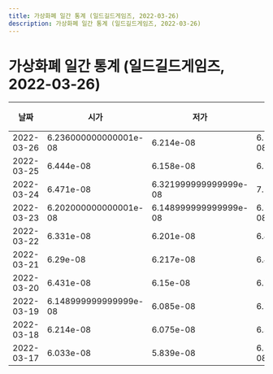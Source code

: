 ```yaml
---
title: 가상화폐 일간 통계 (일드길드게임즈, 2022-03-26)
description: 가상화폐 일간 통계 (일드길드게임즈, 2022-03-26)
---
```


가상화폐 일간 통계 (일드길드게임즈, 2022-03-26)
===

|날짜|시가|저가|고가|종가|비고|
|--|--|--|--|--|--|
|2022-03-26|6.236000000000001e-08|6.214e-08|6.236000000000001e-08|6.214e-08|    |
|2022-03-25|6.444e-08|6.158e-08|6.786e-08|6.236000000000001e-08|    |
|2022-03-24|6.471e-08|6.321999999999999e-08|7.243e-08|6.474e-08|    |
|2022-03-23|6.202000000000001e-08|6.148999999999999e-08|6.747000000000001e-08|6.512e-08|    |
|2022-03-22|6.331e-08|6.201e-08|6.458e-08|6.202000000000001e-08|    |
|2022-03-21|6.29e-08|6.217e-08|6.498e-08|6.394e-08|    |
|2022-03-20|6.431e-08|6.15e-08|6.717e-08|6.251e-08|    |
|2022-03-19|6.148999999999999e-08|6.085e-08|6.7e-08|6.46e-08|    |
|2022-03-18|6.214e-08|6.075e-08|6.327e-08|6.159e-08|    |
|2022-03-17|6.033e-08|5.839e-08|6.512999999999999e-08|6.24e-08|    |
